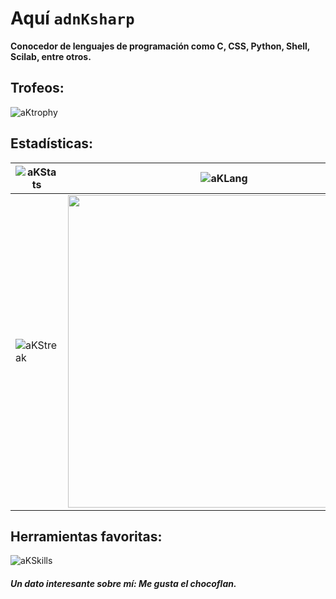 # Aquí **```adnKsharp```**

**Conocedor de lenguajes de programación como C, CSS, Python, Shell, Scilab, entre otros.**

## Trofeos: 
![aKtrophy](https://github-profile-trophy.vercel.app/?username=adnksharp&theme=algolia&no-frame=true&no-bg=true&rank=SSS,SS,S,AAA,AA,A,B,C,SECRET)

## Estadísticas:

| ![aKStats](https://github-readme-stats.vercel.app/api?username=adnksharp&show_icons=true&theme=blueberry&locale=es&bg_color=00000000&hide_border=true) | ![aKLang](https://github-readme-stats.vercel.app/api/top-langs/?username=adnksharp&theme=blueberry&locale=es&layout=compact&bg_color=00000000&hide_border=true&langs_count=10) |
| ------------------------------------------------------------ | ------------------------------------------------------------ 
| ![aKStreak](https://github-readme-streak-stats.herokuapp.com?user=adnksharp&theme=tokyonight&date_format=j%2Fn%5B%2FY%5D&locale=es&background=00000000&hide_border=true) | <img src="https://activity-graph.herokuapp.com/graph?username=adnksharp&bg_color=00000000&theme=react-dark&hide_border=true&hide_title=true&point=bf91f3" width="500" /> |

## Herramientas favoritas:

![aKSkills](https://skillicons.dev/icons?i=azure,linux,vscode,py,bash,arduino,css,js,dotnet,git)

##### Un dato interesante sobre mí: Me gusta el chocoflan.
